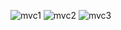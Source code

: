 ![mvc1](https://github.com/enes-muratgul/DictionaryMVC/assets/131779690/475eb251-65aa-46d2-a01a-382957f2f8e3)
![mvc2](https://github.com/enes-muratgul/DictionaryMVC/assets/131779690/894e2115-0e5c-408a-b35d-fc6076224748)
![mvc3](https://github.com/enes-muratgul/DictionaryMVC/assets/131779690/30f7b23b-9f6e-4636-af72-cf40c85a629f)
